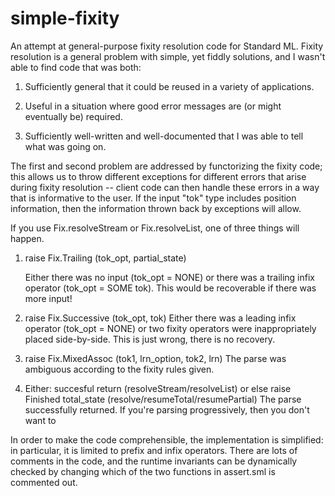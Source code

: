 simple-fixity
=============

An attempt at general-purpose fixity resolution code for Standard
ML. Fixity resolution is a general problem with simple, yet fiddly
solutions, and I wasn't able to find code that was both:

1. Sufficiently general that it could be reused in a variety of 
   applications.

2. Useful in a situation where good error messages are (or might
   eventually be) required.

3. Sufficiently well-written and well-documented that I was able to
   tell what was going on.

The first and second problem are addressed by functorizing the fixity
code; this allows us to throw different exceptions for different
errors that arise during fixity resolution -- client code can then
handle these errors in a way that is informative to the user. If the
input "tok" type includes position information, then the information
thrown back by exceptions will allow.

If you use Fix.resolveStream or Fix.resolveList, one of three things will
happen. 

1. raise Fix.Trailing (tok_opt, partial_state) 

   Either there was no input (tok_opt = NONE) or there was a trailing
   infix operator (tok_opt = SOME tok). This would be recoverable if
   there was more input!

2. raise Fix.Successive (tok_opt, tok) 
   Either there was a leading infix operator (tok_opt = NONE) or two
   fixity operators were inappropriately placed side-by-side. This is
   just wrong, there is no recovery.

3. raise Fix.MixedAssoc (tok1, lrn_option, tok2, lrn) 
   The parse was ambiguous according to the fixity rules given.

4. Either: succesful return (resolveStream/resolveList) or else 
   raise Finished total_state (resolve/resumeTotal/resumePartial)
   The parse successfully returned. If you're parsing progressively,
   then you don't want to 

In order to make the code comprehensible, the implementation is
simplified: in particular, it is limited to prefix and infix
operators. There are lots of comments in the code, and the runtime
invariants can be dynamically checked by changing which of the two
functions in assert.sml is commented out.

